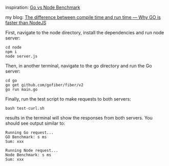 inspiration: [Go vs Node Benchmark](https://itnext.io/performance-benchmark-node-js-vs-go-9dbad158c3b0)

my blog: [The difference between compile time and run time — Why GO is faster than NodeJS](https://medium.com/@mokmaard646/the-difference-between-compile-time-and-run-time-why-go-is-faster-than-node-f8ae86a7e045)


First, navigate to the node directory, install the dependencies and run node server:

```
cd node
npm i
node server.js
```

Then, in another terminal, navigate to the go directory and run the Go server:

```
cd go
go get github.com/gofiber/fiber/v2
go run main.go
```

Finally, run the test script to make requests to both servers:

```
bash test-curl.sh
```

results in the terminal will show the responses from both servers.
You should see output similar to:

```
Running Go request...
GO Benchmark: s ms
Sum: xxx

Running Node request...
Node Benchmark: s ms
Sum: xxx
```